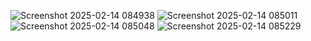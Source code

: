 ![Screenshot 2025-02-14 084938](https://github.com/user-attachments/assets/50d4b453-79a8-4743-9a0b-bece4950e133)
![Screenshot 2025-02-14 085011](https://github.com/user-attachments/assets/a3354508-a246-46b3-8a85-c8d5aac74c58)
![Screenshot 2025-02-14 085048](https://github.com/user-attachments/assets/2f16ace0-7d0d-428d-8f53-b152ef891552)
![Screenshot 2025-02-14 085229](https://github.com/user-attachments/assets/f4eb0242-852d-4e82-b21d-abae9a2cbafb)

